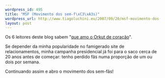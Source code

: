 ```yaml
--- 
wordpress_id: 495
title: "MSF (Movimento dos sem-f\xC3\xA3s)"
wordpress_url: http://www.tiagoluchini.eu/2007/09/20/msf-movimento-dos-sem-fas/
layout: post
---
```

Os 6 leitores deste blog sabem "<a href="http://www.tiagoluchini.eu/2007/07/10/orkut-e-brasil/">que amo o Orkut de coração</a>".

Se depender da minha popularidade no famigerado site de relacionamentos, minha campanha presidencial já foi para o saco cerca de 20 anos antes de começar: tenho perdido fãs numa proporção de um ou dois por semana.

Continuando assim e abro o movimento dos sem-fãs!
